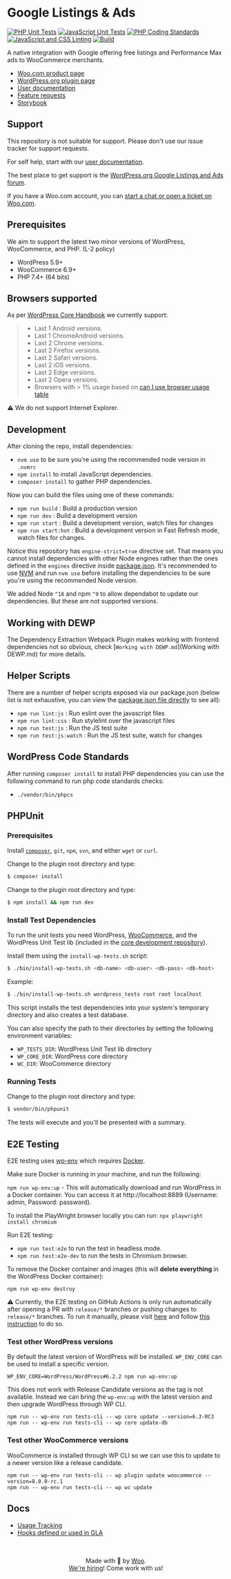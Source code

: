 # Google Listings & Ads

[![PHP Unit Tests](https://github.com/woocommerce/google-listings-and-ads/actions/workflows/php-unit-tests.yml/badge.svg)](https://github.com/woocommerce/google-listings-and-ads/actions/workflows/php-unit-tests.yml)
[![JavaScript Unit Tests](https://github.com/woocommerce/google-listings-and-ads/actions/workflows/js-unit-tests.yml/badge.svg)](https://github.com/woocommerce/google-listings-and-ads/actions/workflows/js-unit-tests.yml)
[![PHP Coding Standards](https://github.com/woocommerce/google-listings-and-ads/actions/workflows/php-coding-standards.yml/badge.svg)](https://github.com/woocommerce/google-listings-and-ads/actions/workflows/php-coding-standards.yml)
[![JavaScript and CSS Linting](https://github.com/woocommerce/google-listings-and-ads/actions/workflows/js-css-linting.yml/badge.svg)](https://github.com/woocommerce/google-listings-and-ads/actions/workflows/js-css-linting.yml)
[![Build](https://github.com/woocommerce/google-listings-and-ads/actions/workflows/build.yml/badge.svg)](https://github.com/woocommerce/google-listings-and-ads/actions/workflows/build.yml)

A native integration with Google offering free listings and Performance Max ads to WooCommerce merchants.

-   [Woo.com product page](https://woo.com/products/google-listings-and-ads/)
-   [WordPress.org plugin page](https://wordpress.org/plugins/google-listings-and-ads/)
-   [User documentation](https://woo.com/document/google-listings-and-ads/)
-   [Feature requests](https://woo.com/feature-requests/google-listings-and-ads/)
-   [Storybook](https://woocommerce.github.io/google-listings-and-ads/)

## Support

This repository is not suitable for support. Please don't use our issue tracker for support requests.

For self help, start with our [user documentation](https://woo.com/document/google-listings-and-ads/).

The best place to get support is the [WordPress.org Google Listings and Ads forum](https://wordpress.org/support/plugin/google-listings-and-ads/).

If you have a Woo.com account, you can [start a chat or open a ticket on Woo.com](https://woo.com/my-account/contact-support/).

## Prerequisites

We aim to support the latest two minor versions of WordPress, WooCommerce, and PHP. (L-2 policy)

-   WordPress 5.9+
-   WooCommerce 6.9+
-   PHP 7.4+ (64 bits)

## Browsers supported

As per [WordPress Core Handbook](https://make.wordpress.org/core/handbook/best-practices/browser-support/) we currently support:

> -   Last 1 Android versions.
> -   Last 1 ChromeAndroid versions.
> -   Last 2 Chrome versions.
> -   Last 2 Firefox versions.
> -   Last 2 Safari versions.
> -   Last 2 iOS versions.
> -   Last 2 Edge versions.
> -   Last 2 Opera versions.
> -   Browsers with > 1% usage based on [can I use browser usage table](https://caniuse.com/usage-table)

:warning: We do not support Internet Explorer.

## Development

After cloning the repo, install dependencies:
-   `nvm use` to be sure you're using the recommended node version in `.nvmrc`
-   `npm install` to install JavaScript dependencies.
-   `composer install` to gather PHP dependencies.

Now you can build the files using one of these commands:

-   `npm run build` : Build a production version
-   `npm run dev` : Build a development version
-   `npm run start` : Build a development version, watch files for changes
-   `npm run start:hot` : Build a development version in Fast Refresh mode, watch files for changes.

Notice this repository has `engine-strict=true` directive set. That means you cannot install dependencies with other Node engines rather than the ones defined in the `engines` directive inside [package.json](./package.json). It's recommended to use [NVM](https://github.com/nvm-sh/nvm) and run `nvm use` before installing the dependencies to be sure you're using the recommended Node version.

We added Node `^18` and npm `^9` to allow dependabot to update our dependencies. But these are not supported versions.

## Working with DEWP

The Dependency Extraction Webpack Plugin makes working with frontend dependencies not so obvious, check [`Working with DEWP.md`](Working with DEWP.md) for more details.

## Helper Scripts

There are a number of helper scripts exposed via our package.json (below list is not exhaustive, you can view the [package.json file directly](https://github.com/woocommerce/google-listings-and-ads/blob/trunk/package.json#L11) to see all):

-   `npm run lint:js` : Run eslint over the javascript files
-   `npm run lint:css` : Run stylelint over the javascript files
-   `npm run test:js` : Run the JS test suite
-   `npm run test:js:watch` : Run the JS test suite, watch for changes

## WordPress Code Standards

After running `composer install` to install PHP dependencies you can use the following command to run php code standards checks:

-   `./vendor/bin/phpcs`

## PHPUnit

### Prerequisites

Install [`composer`](https://getcomposer.org/), `git`, `npm`, `svn`, and either `wget` or `curl`.

Change to the plugin root directory and type:

```bash
$ composer install
```

Change to the plugin root directory and type:

```bash
$ npm install && npm run dev
```

### Install Test Dependencies

To run the unit tests you need WordPress, [WooCommerce](https://github.com/woocommerce/woocommerce), and the WordPress Unit Test lib (included in the [core development repository](https://make.wordpress.org/core/handbook/testing/automated-testing/phpunit/)).

Install them using the `install-wp-tests.sh` script:

```bash
$ ./bin/install-wp-tests.sh <db-name> <db-user> <db-pass> <db-host>
```

Example:

```bash
$ ./bin/install-wp-tests.sh wordpress_tests root root localhost
```

This script installs the test dependencies into your system's temporary directory and also creates a test database.

You can also specify the path to their directories by setting the following environment variables:

-   `WP_TESTS_DIR`: WordPress Unit Test lib directory
-   `WP_CORE_DIR`: WordPress core directory
-   `WC_DIR`: WooCommerce directory

### Running Tests

Change to the plugin root directory and type:

```bash
$ vendor/bin/phpunit
```

The tests will execute and you'll be presented with a summary.

## E2E Testing

E2E testing uses [wp-env](https://developer.wordpress.org/block-editor/reference-guides/packages/packages-env/) which requires [Docker](https://www.docker.com/).

Make sure Docker is running in your machine, and run the following:

`npm run wp-env:up` - This will automatically download and run WordPress in a Docker container. You can access it at http://localhost:8889 (Username: admin, Password: password).

To install the PlayWright browser locally you can run:
`npx playwright install chromium`

Run E2E testing:

-   `npm run test:e2e` to run the test in headless mode.
-   `npm run test:e2e-dev` to run the tests in Chromium browser.

To remove the Docker container and images (this will **delete everything** in the WordPress Docker container):

`npm run wp-env destroy`

:warning: Currently, the E2E testing on GitHub Actions is only run automatically after opening a PR with `release/*` branches or pushing changes to `release/*` branches. To run it manually, please visit [here](../../actions/workflows/e2e-tests.yml) and follow [this instruction](https://docs.github.com/en/actions/managing-workflow-runs/manually-running-a-workflow?tool=webui) to do so.

### Test other WordPress versions
By default the latest version of WordPress will be installed. `WP_ENV_CORE` can be used to install a specific version.

```
WP_ENV_CORE=WordPress/WordPress#6.2.2 npm run wp-env:up
```

This does not work with Release Candidate versions as the tag is not available. Instead we can bring the `wp-env:up` with the latest version and then upgrade WordPress through WP CLI.

```
npm run -- wp-env run tests-cli -- wp core update --version=6.3-RC3
npm run -- wp-env run tests-cli -- wp core update-db
```

### Test other WooCommerce versions
WooCommerce is installed through WP CLI so we can use this to update to a newer version like a release candidate.

```
npm run -- wp-env run tests-cli -- wp plugin update woocommerce --version=8.0.0-rc.1
npm run -- wp-env run tests-cli -- wp wc update
```

## Docs

- [Usage Tracking](./src/Tracking/README.md)
- [Hooks defined or used in GLA](./src/Hooks/README.md)

<p align="center">
	<br/><br/>
	Made with 💜 by <a href="https://woo.com/">Woo</a>.<br/>
	<a href="https://woo.com/careers/">We're hiring</a>! Come work with us!
</p>
